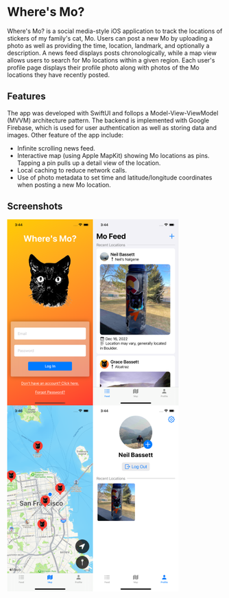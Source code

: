 # Where's Mo?

Where's Mo? is a social media-style iOS application to track the locations of stickers of my family's cat, Mo. Users can post a new
Mo by uploading a photo as well as providing the time, location, landmark, and optionally a description. A news feed displays posts
chronologically, while a map view allows users to search for Mo locations within a given region. Each user's profile page displays
their profile photo along with photos of the Mo locations they have recently posted.

## Features
The app was developed with SwiftUI and follops a Model-View-ViewModel (MVVM) architecture pattern.
The backend is implemented with Google Firebase, which is used for user authentication as well as storing data and images.
Other feature of the app include:
- Infinite scrolling news feed.
- Interactive map (using Apple MapKit) showing Mo locations as pins. Tapping a pin pulls up a detail view of the location.
- Local caching to reduce network calls.
- Use of photo metadata to set time and latitude/longitude coordinates when posting a new Mo location.

## Screenshots
<img src="/readme_images/wheres_mo_login_screenshot.png" width=200 align="left">
<img src="/readme_images/wheres_mo_feed_screenshot.png" width=200 align="left">
<img src="/readme_images/wheres_mo_map_screenshot.png" width=200 align="left">
<img src="/readme_images/wheres_mo_profile_screenshot.png" width=200 align="left">
